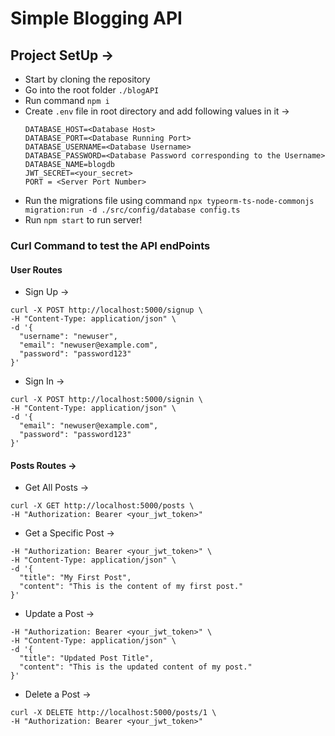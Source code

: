 # Simple Blogging API 

## Project SetUp ->
- Start by cloning the repository
- Go into the root folder `./blogAPI`
- Run command `npm i`
- Create `.env` file in root directory and add following values in it ->
    ```
    DATABASE_HOST=<Database Host>
    DATABASE_PORT=<Database Running Port>
    DATABASE_USERNAME=<Database Username>
    DATABASE_PASSWORD=<Database Password corresponding to the Username>
    DATABASE_NAME=blogdb
    JWT_SECRET=<your_secret>
    PORT = <Server Port Number>
    ``` 
- Run the migrations file using command `npx typeorm-ts-node-commonjs migration:run -d ./src/config/database config.ts`
- Run `npm start` to run server!


### Curl Command to test the API endPoints

#### User Routes 
- Sign Up ->
```
curl -X POST http://localhost:5000/signup \
-H "Content-Type: application/json" \
-d '{
  "username": "newuser",
  "email": "newuser@example.com",
  "password": "password123"
}'
```

- Sign In ->
```
curl -X POST http://localhost:5000/signin \
-H "Content-Type: application/json" \
-d '{
  "email": "newuser@example.com",
  "password": "password123"
}'
```

#### Posts Routes ->
- Get All Posts ->
```
curl -X GET http://localhost:5000/posts \
-H "Authorization: Bearer <your_jwt_token>"
```

- Get a Specific Post ->
```curl -X POST http://localhost:5000/posts \
-H "Authorization: Bearer <your_jwt_token>" \
-H "Content-Type: application/json" \
-d '{
  "title": "My First Post",
  "content": "This is the content of my first post."
}'
```

- Update a Post ->
```curl -X PUT http://localhost:5000/posts/1 \
-H "Authorization: Bearer <your_jwt_token>" \
-H "Content-Type: application/json" \
-d '{
  "title": "Updated Post Title",
  "content": "This is the updated content of my post."
}'
```

- Delete a Post ->
```
curl -X DELETE http://localhost:5000/posts/1 \
-H "Authorization: Bearer <your_jwt_token>"
```


